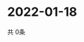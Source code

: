 # 2022-01-18
  共 0条

  <!-- BEGIN -->
  <!-- 最后更新时间Tue Jan 18 2022 18:06:14 GMT+0000 (Coordinated Universal Time) -->
  
  <!-- END -->
  
  
